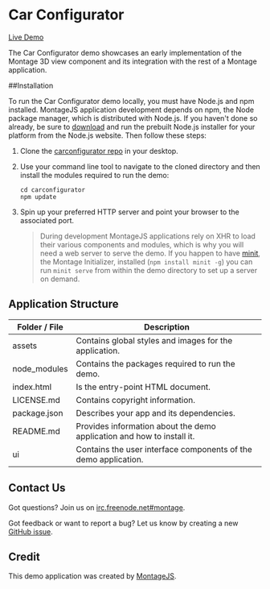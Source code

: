 Car Configurator
================

[Live Demo](http://montagejs.org/apps/carconfigurator/)

The Car Configurator demo showcases an early implementation of the Montage 3D view component and its integration with the rest of a Montage application.

##Installation

To run the Car Configurator demo locally, you must have Node.js and npm installed. MontageJS application development depends on npm, the Node package manager, which is distributed with Node.js. If you haven't done so already, be sure to [download](http://nodejs.org/download/) and run the prebuilt Node.js installer for your platform from the Node.js website. Then follow these steps:

1. Clone the [carconfigurator repo](https://github.com/montagejs/carconfigurator) in your desktop.

2. Use your command line tool to navigate to the cloned directory and then install the modules required to run the demo:
        
   ```
   cd carconfigurator
   npm update
   ```
    
3. Spin up your preferred HTTP server and point your browser to the associated port.

    > During development MontageJS applications rely on XHR to load their various components and modules, which is why you will need a web server to serve the demo.
    > If you happen to have [minit](https://github.com/montagejs/minit), the Montage Initializer, installed (`npm install minit -g`) you can run `minit serve` from within the demo directory to set up a server on demand.


## Application Structure

Folder / File | Description |
------------ | ------------- 
assets | Contains global styles and images for the application.
node_modules | Contains the packages required to run the demo.
index.html | Is the entry-point HTML document.
LICENSE.md | Contains copyright information.
package.json | Describes your app and its dependencies.
README.md | Provides information about the demo application and how to install it.
ui | Contains the user interface components of the demo application.

## Contact Us

Got questions? Join us on [irc.freenode.net#montage](http://webchat.freenode.net/?channels=montage).

Got feedback or want to report a bug? Let us know by creating a new [GitHub issue](https://github.com/montagejs/carconfigurator).

## Credit

This demo application was created by [MontageJS](http://montagejs.org).

